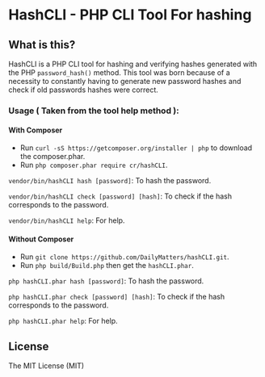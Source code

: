 # HashCLI - PHP CLI Tool For hashing

## What is this?
HashCLI is a PHP CLI tool for hashing and verifying hashes generated with the PHP `password_hash()` method. This tool was born because of a necessity to constantly having to generate new password hashes and check if old passwords hashes were correct.

### Usage ( Taken from the tool help method ):

#### With Composer

- Run ```curl -sS https://getcomposer.org/installer | php``` to download the composer.phar.
- Run ```php composer.phar require cr/hashCLI```.

```vendor/bin/hashCLI hash [password]```: To hash the password.

```vendor/bin/hashCLI check [password] [hash]```: To check if the hash corresponds to the password.

```vendor/bin/hashCLI help```: For help.

#### Without Composer

- Run ```git clone https://github.com/DailyMatters/hashCLI.git```.
- Run ```php build/Build.php``` then get the ```hashCLI.phar```.

`php hashCLI.phar hash [password]`: To hash the password.

`php hashCLI.phar check [password] [hash]`: To check if the hash corresponds to the password.

`php hashCLI.phar help`: For help.

## License

The MIT License (MIT)
